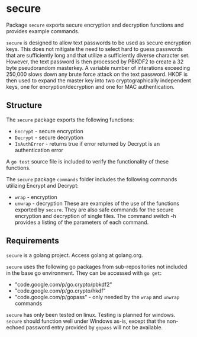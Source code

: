 secure
======

Package `secure` exports secure encryption and decryption functions and provides example commands.

`secure` is designed to allow text passwords to be used as secure encryption keys.  This does not mitigate the need to select hard to guess passwords that are sufficiently long and that utilize a sufficiently diverse character set.  However, the text password is then processed by PBKDF2 to create a 32 byte pseudorandom masterkey.  A variable number of interations exceeding 250,000 slows down any brute force attack on the text password.  HKDF is then used to expand the master key into two cryptographically independent keys, one for encryption/decryption and one for MAC authentication.

Structure
---------

The `secure` package exports the following functions:
* `Encrypt` - secure encryption
* `Decrypt` - secure decryption
* `IsAuthError` - returns true if error returned by Decrypt is an authentication error

A `go test` source file is included to verify the functionality of these functions.

The `secure` package `commands` folder includes the following commands utilizing Encrypt and Decrypt:
* `wrap` - encryption
* `unwrap` - decryption
These are examples of the use of the functions exported by `secure`.  They are also safe commands for the secure encryption
and decryption of single files.  The command switch -h provides a listing of the parameters of each command.

Requirements
------------

`secure` is a golang project.  Access golang at golang.org.

`secure` uses the following go packages from sub-repositories not included in the base go environment.  They can be accessed with `go get`:

* "code.google.com/p/go.crypto/pbkdf2"
* "code.google.com/p/go.crypto/hkdf"
* "code.google.com/p/gopass" - only needed by the `wrap` and `unwrap` commands

`secure` has only been tested on linux.  Testing is planned for windows.  `secure` should function well under Windows as-is, except that the non-echoed password entry provided by `gopass` will not be available.
